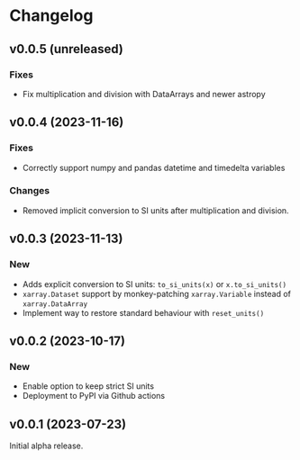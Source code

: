 Changelog
=========

v0.0.5 (unreleased)
-------------------

### Fixes

- Fix multiplication and division with DataArrays and newer astropy


v0.0.4 (2023-11-16)
-------------------

### Fixes

- Correctly support numpy and pandas datetime and timedelta variables

### Changes

- Removed implicit conversion to SI units after multiplication
  and division.


v0.0.3 (2023-11-13)
-------------------

### New

- Adds explicit conversion to SI units: `to_si_units(x)` or `x.to_si_units()`
- `xarray.Dataset` support by monkey-patching `xarray.Variable`
  instead of `xarray.DataArray`
- Implement way to restore standard behaviour with `reset_units()`


v0.0.2 (2023-10-17)
-------------------

### New

- Enable option to keep strict SI units
- Deployment to PyPI via Github actions


v0.0.1 (2023-07-23)
-------------------

Initial alpha release.
